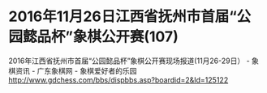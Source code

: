# 2016年11月26日江西省抚州市首届“公园懿品杯”象棋公开赛(107)

2016年江西省抚州市首届“公园懿品杯”象棋公开赛现场报道(11月26-29日） - 象棋资讯 - 广东象棋网 - 象棋爱好者的乐园  http://www.gdchess.com/bbs/dispbbs.asp?boardid=2&Id=125122